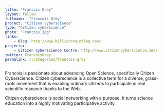 ```yaml
---
title: "Francois Grey"
layout: fellow 
fullname:  "Francois Grey"
project: "Citizen cyberscience"
type: "Citizen cyberscience"
photo: "Francois.jpg"
links: 
    - Blog: http://www.billionbrainblog.com/
projects:
    - Citizen Cyberscience Centre: http://www.citizencyberscience.net/
twitter: FrancoisGrey
permalink: /:categories/francois-grey
---
```


Francois is passionate about advancing Open Science, specifically Citizen Cyberscience. Citizen cyberscience is a collective term for a diverse, grass-roots movement that is enabling ordinary citizens to participate in real scientific research thanks to the Web.

Citizen cyberscience is social networking with a purpose. It turns science education into a highly motivating participative activity.

